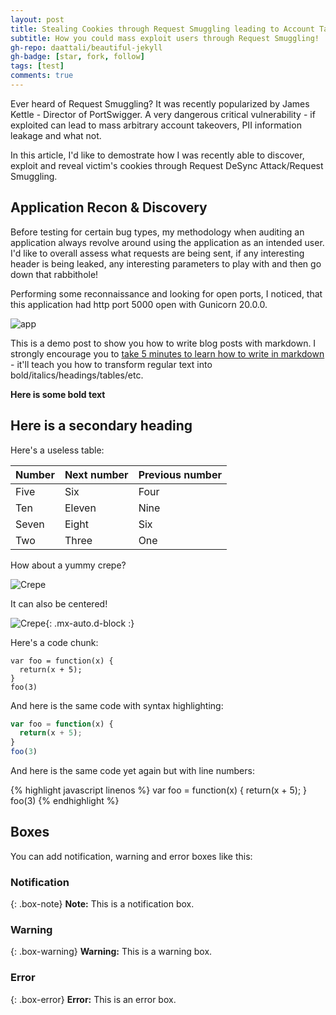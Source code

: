 ```yaml
---
layout: post
title: Stealing Cookies through Request Smuggling leading to Account Takeover
subtitle: How you could mass exploit users through Request Smuggling!
gh-repo: daattali/beautiful-jekyll
gh-badge: [star, fork, follow]
tags: [test]
comments: true
---
```


Ever heard of Request Smuggling? It was recently popularized by James Kettle - Director of PortSwigger. A very dangerous critical vulnerability - if exploited can lead to mass arbitrary account takeovers, PII information leakage and what not.

In this article, I'd like to demostrate how I was recently able to discover, exploit and reveal victim's cookies through Request DeSync Attack/Request Smuggling. 


## Application Recon & Discovery

Before testing for certain bug types, my methodology when auditing an application always revolve around using the application as an intended user. I'd like to overall assess what requests are being sent, if any interesting header is being leaked, any interesting parameters to play with and then go down that rabbithole! 


Performing some reconnaissance and looking for open ports, I noticed, that this application had http port 5000 open with Gunicorn 20.0.0.


![app](https://imgur.com/EGd6oXH)








This is a demo post to show you how to write blog posts with markdown.  I strongly encourage you to [take 5 minutes to learn how to write in markdown](https://markdowntutorial.com/) - it'll teach you how to transform regular text into bold/italics/headings/tables/etc.

**Here is some bold text**

## Here is a secondary heading

Here's a useless table:

| Number | Next number | Previous number |
| :------ |:--- | :--- |
| Five | Six | Four |
| Ten | Eleven | Nine |
| Seven | Eight | Six |
| Two | Three | One |


How about a yummy crepe?

![Crepe](https://s3-media3.fl.yelpcdn.com/bphoto/cQ1Yoa75m2yUFFbY2xwuqw/348s.jpg)

It can also be centered!

![Crepe](https://s3-media3.fl.yelpcdn.com/bphoto/cQ1Yoa75m2yUFFbY2xwuqw/348s.jpg){: .mx-auto.d-block :}

Here's a code chunk:

~~~
var foo = function(x) {
  return(x + 5);
}
foo(3)
~~~

And here is the same code with syntax highlighting:

```javascript
var foo = function(x) {
  return(x + 5);
}
foo(3)
```

And here is the same code yet again but with line numbers:

{% highlight javascript linenos %}
var foo = function(x) {
  return(x + 5);
}
foo(3)
{% endhighlight %}

## Boxes
You can add notification, warning and error boxes like this:

### Notification

{: .box-note}
**Note:** This is a notification box.

### Warning

{: .box-warning}
**Warning:** This is a warning box.

### Error

{: .box-error}
**Error:** This is an error box.
